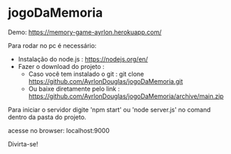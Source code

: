 # jogoDaMemoria

Demo: https://memory-game-ayrlon.herokuapp.com/

Para rodar no pc é necessário: 
 - Instalação do node.js : https://nodejs.org/en/
 - Fazer o download do projeto :
    - Caso você tem instalado o git : git clone https://github.com/AyrlonDouglas/jogoDaMemoria.git 
    - Ou baixe diretamente pelo link : https://github.com/AyrlonDouglas/jogoDaMemoria/archive/main.zip

Para iniciar o servidor digite 'npm start' ou 'node server.js' no comand dentro da pasta do projeto.

acesse no browser: localhost:9000

Divirta-se!
